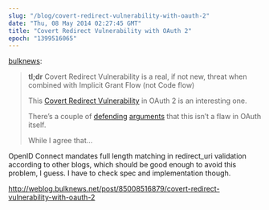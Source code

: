 ```yaml
---
slug: "/blog/covert-redirect-vulnerability-with-oauth-2"
date: "Thu, 08 May 2014 02:27:45 GMT"
title: "Covert Redirect Vulnerability with OAuth 2"
epoch: "1399516065"
---
```



[bulknews](http://weblog.bulknews.net/post/85008516879/covert-redirect-vulnerability-with-oauth-2):

> **tl;dr** Covert Redirect Vulnerability is a real, if not new, threat when combined with Implicit Grant Flow (not Code flow)
> 
> This [Covert Redirect Vulnerability](http://tetraph.com/covert_redirect/oauth2_openid_covert_redirect.html) in OAuth 2 is an interesting one.
> 
> There’s a couple of [defending](http://www.thread-safe.com/2014/05/covert-redirect-and-its-real-impact-on.html) [arguments](http://dannythorpe.com/2014/05/02/tech-analysis-of-serious-security-flaw-in-oauth-openid-discovered/) that this isn’t a flaw in OAuth itself.
> 
> While I agree that…

OpenID Connect mandates full length matching in redirect\_uri validation according to other blogs, which should be good enough to avoid this problem, I guess. I have to check spec and implementation though.

http://weblog.bulknews.net/post/85008516879/covert-redirect-vulnerability-with-oauth-2